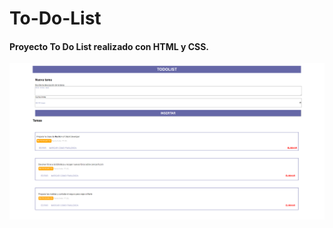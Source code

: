 # To-Do-List

#### Proyecto To Do List realizado con HTML y CSS.

![To-Do-List Screenshot](image.png)